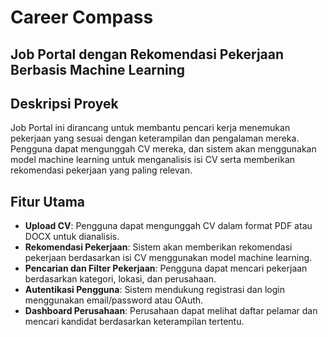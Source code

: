 # Career Compass

## Job Portal dengan Rekomendasi Pekerjaan Berbasis Machine Learning

## Deskripsi Proyek

Job Portal ini dirancang untuk membantu pencari kerja menemukan pekerjaan yang sesuai dengan keterampilan dan pengalaman mereka. Pengguna dapat mengunggah CV mereka, dan sistem akan menggunakan model machine learning untuk menganalisis isi CV serta memberikan rekomendasi pekerjaan yang paling relevan.

## Fitur Utama

- **Upload CV**: Pengguna dapat mengunggah CV dalam format PDF atau DOCX untuk dianalisis.
- **Rekomendasi Pekerjaan**: Sistem akan memberikan rekomendasi pekerjaan berdasarkan isi CV menggunakan model machine learning.
- **Pencarian dan Filter Pekerjaan**: Pengguna dapat mencari pekerjaan berdasarkan kategori, lokasi, dan perusahaan.
- **Autentikasi Pengguna**: Sistem mendukung registrasi dan login menggunakan email/password atau OAuth.
- **Dashboard Perusahaan**: Perusahaan dapat melihat daftar pelamar dan mencari kandidat berdasarkan keterampilan tertentu.

